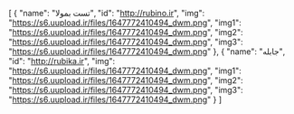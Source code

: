 [
  {
    "name": "تست بمولا",
    "id": "http://rubino.ir",
    "img": "https://s6.uupload.ir/files/1647772410494_dwm.png",
    "img1": "https://s6.uupload.ir/files/1647772410494_dwm.png",
    "img2": "https://s6.uupload.ir/files/1647772410494_dwm.png",
    "img3": "https://s6.uupload.ir/files/1647772410494_dwm.png"
  },
  {
    "name": "جابله",
    "id": "http://rubika.ir",
    "img": "https://s6.uupload.ir/files/1647772410494_dwm.png",
    "img1": "https://s6.uupload.ir/files/1647772410494_dwm.png",
    "img2": "https://s6.uupload.ir/files/1647772410494_dwm.png",
    "img3": "https://s6.uupload.ir/files/1647772410494_dwm.png"
  }
]
